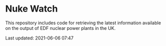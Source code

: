 # Nuke Watch

This repository includes code for retrieving the latest information available on the output of EDF nuclear power plants in the UK.

Last updated: 2021-06-06 07:47